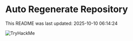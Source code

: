 # Auto Regenerate Repository

This README was last updated: 2025-10-10 06:14:24

 ![TryHackMe](https://tryhackme.com/badge/533634)